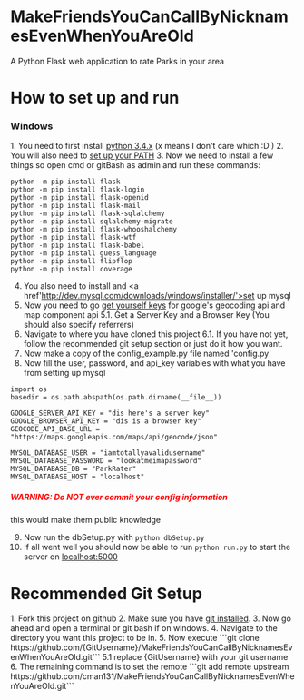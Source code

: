 # MakeFriendsYouCanCallByNicknamesEvenWhenYouAreOld
A Python Flask web application to rate Parks in your area


<h1>How to set up and run</h1>
<h3>Windows</h3>
 1. You need to first install <a href='https://www.python.org/downloads/'>python 3.4.x</a> (x means I don't care which :D )
 2. You will also need to <a href='https://docs.python.org/3/using/windows.html'>set up your PATH</a>
 3. Now we need to install a few things so open cmd or gitBash as admin and run these commands:

 ```
python -m pip install flask
python -m pip install flask-login
python -m pip install flask-openid
python -m pip install flask-mail
python -m pip install flask-sqlalchemy
python -m pip install sqlalchemy-migrate
python -m pip install flask-whooshalchemy
python -m pip install flask-wtf
python -m pip install flask-babel
python -m pip install guess_language
python -m pip install flipflop
python -m pip install coverage
 ```
 4. You also need to install and <a href'http://dev.mysql.com/downloads/windows/installer/'>set up mysql</a>
 5. Now you need to go <a href='https://developers.google.com/maps/documentation/geocoding/intro'>get yourself keys</a> for google's geocoding api and map component api
   5.1. Get a Server Key and a Browser Key (You should also specify referrers)
 6. Navigate to where you have cloned this project
   6.1. If you have not yet, follow the recommended git setup section or just do it how you want.
 7. Now make a copy of the config_example.py file named 'config.py'
 8. Now fill the user, password, and api_key variables with what you have from setting up mysql
 ```
import os
basedir = os.path.abspath(os.path.dirname(__file__))

GOOGLE_SERVER_API_KEY = "dis here's a server key"
GOOGLE_BROWSER_API_KEY = "dis is a browser key"
GEOCODE_API_BASE_URL = "https://maps.googleapis.com/maps/api/geocode/json"

MYSQL_DATABASE_USER = "iamtotallyavalidusername"
MYSQL_DATABASE_PASSWORD = "lookatmeimapassword"
MYSQL_DATABASE_DB = "ParkRater"
MYSQL_DATABASE_HOST = "localhost"
 ```
 <h5 style='color: red'>WARNING: Do NOT ever commit your config information</h5>
 <p>this would make them public knowledge</p>

 9. Now run the dbSetup.py with ```python dbSetup.py```
 10. If all went well you should now be able to run ```python run.py``` to start the server on <a href='http://localhost:5000'>localhost:5000</a>


<h1>Recommended Git Setup</h1>
1. Fork this project on github
2. Make sure you have <a href='https://git-scm.com/book/en/v2/Getting-Started-Installing-Git'>git installed</a>.
3. Now go ahead and open a terminal or git bash if on windows.
4. Navigate to the directory you want this project to be in.
5. Now execute ```git clone https://github.com/{GitUsername}/MakeFriendsYouCanCallByNicknamesEvenWhenYouAreOld.git```
  5.1 replace {GitUsername} with your git username
6. The remaining command is to set the remote ```git add remote upstream https://github.com/cman131/MakeFriendsYouCanCallByNicknamesEvenWhenYouAreOld.git```
